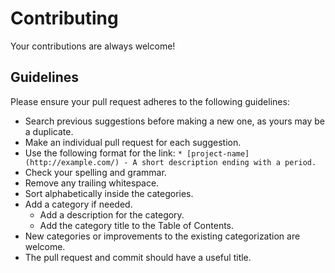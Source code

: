 # Contributing

Your contributions are always welcome!

## Guidelines

Please ensure your pull request adheres to the following guidelines:

* Search previous suggestions before making a new one, as yours may be a duplicate.
* Make an individual pull request for each suggestion.
* Use the following format for the link: `* [project-name](http://example.com/) - A short description ending with a period.`
* Check your spelling and grammar.
* Remove any trailing whitespace.
* Sort alphabetically inside the categories.
* Add a category if needed.
    * Add a description for the category.
    * Add the category title to the Table of Contents.
* New categories or improvements to the existing categorization are welcome.
* The pull request and commit should have a useful title.
